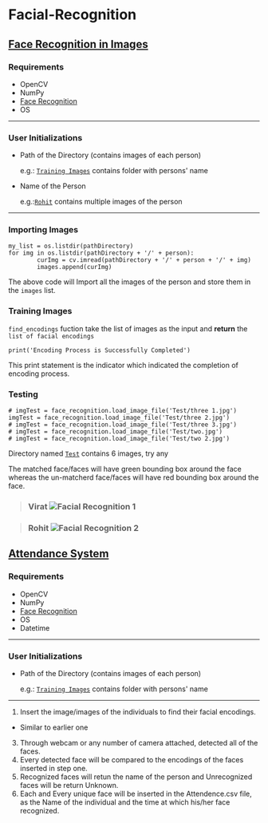 # Facial-Recognition

## [Face Recognition in Images](ImgFaceFinder.py)

### Requirements
- OpenCV
- NumPy
- [Face Recognition](https://pypi.org/project/face-recognition/)
- OS
---
### User Initializations
- Path of the Directory (contains images of each person)
  
  e.g.: [`Training Images`](https://github.com/sahilgarg3/Facial-Recognition/tree/main/Training%20Images) contains folder with persons' name
- Name of the Person

  e.g.:[`Rohit`](https://github.com/sahilgarg3/Facial-Recognition/tree/main/Training%20Images/Rohit) contains multiple images of the person

---
### Importing Images
```
my_list = os.listdir(pathDirectory)
for img in os.listdir(pathDirectory + '/' + person):
        curImg = cv.imread(pathDirectory + '/' + person + '/' + img)
        images.append(curImg)
```
The above code will Import all the images of the person and store them in the `images` list.

### Training Images
`find_encodings` fuction take the list of images as the input and **return** the `list of facial encodings`
```
print('Encoding Process is Successfully Completed')
```
This print statement is the indicator which indicated the completion of encoding process.

### Testing
```
# imgTest = face_recognition.load_image_file('Test/three 1.jpg')
imgTest = face_recognition.load_image_file('Test/three 2.jpg')
# imgTest = face_recognition.load_image_file('Test/three 3.jpg')
# imgTest = face_recognition.load_image_file('Test/two.jpg')
# imgTest = face_recognition.load_image_file('Test/two 2.jpg')
```
Directory named [`Test`](https://github.com/sahilgarg3/Facial-Recognition/tree/main/Test) contains 6 images, try any

The matched face/faces will have green bounding box around the face whereas the un-matcherd face/faces will have red bounding box around the face. 

> ### Virat ![Facial Recognition 1](https://user-images.githubusercontent.com/79501547/140869800-d6bd8dab-3b2a-4e75-9189-c98b582e84e0.png)


> ### Rohit ![Facial Recognition 2](https://user-images.githubusercontent.com/79501547/140869818-53778014-f4c4-482a-a8a2-1eb4faabb773.png)


## [Attendance System](AttendenceSystem.py)

### Requirements
- OpenCV
- NumPy
- [Face Recognition](https://pypi.org/project/face-recognition/)
- OS
- Datetime
---
### User Initializations
- Path of the Directory (contains images of each person)
  
  e.g.: [`Training Images`](https://github.com/sahilgarg3/Facial-Recognition/tree/main/Training%20Images) contains folder with persons' name
---

1. Insert the image/images of the individuals to find their facial encodings.
  - Similar to earlier one
3. Through webcam or any number of camera attached, detected all of the faces.
4. Every detected face will be compared to the encodings of the faces inserted in step one.
5. Recognized faces will retun the name of the person and Unrecognized faces will be return Unknown.
6. Each and Every unique face will be inserted in the Attendence.csv file, as the Name of the individual and the time at which his/her face recognized. 
